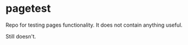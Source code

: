 # pagetest
Repo for testing pages functionality.  It does not contain anything useful.

Still doesn't.

